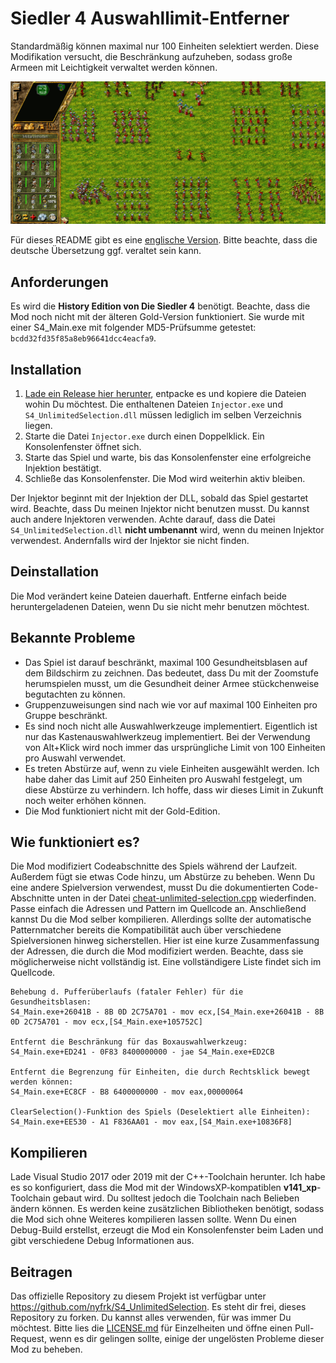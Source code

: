 # Siedler 4 Auswahllimit-Entferner

Standardmäßig können maximal nur 100 Einheiten selektiert werden. Diese Modifikation versucht, die Beschränkung aufzuheben, sodass große Armeen mit Leichtigkeit verwaltet werden können.

![186-units-selected](186-units-selected.png)

Für dieses README gibt es eine [englische Version](README.md). Bitte beachte, dass die deutsche Übersetzung ggf. veraltet sein kann.



## Anforderungen

Es wird die **History Edition von Die Siedler 4** benötigt. Beachte, dass die Mod noch nicht mit der älteren Gold-Version funktioniert. Sie wurde mit einer S4_Main.exe mit folgender MD5-Prüfsumme getestet: `bcdd32fd35f85a8eb96641dcc4eacfa9`. 



## Installation

1. [Lade ein Release hier herunter](https://github.com/nyfrk/S4_UnlimitedSelection/releases), entpacke es und kopiere die Dateien wohin Du möchtest. Die enthaltenen Dateien `Injector.exe` und `S4_UnlimitedSelection.dll` müssen lediglich im selben Verzeichnis liegen. 
2. Starte die Datei `Injector.exe` durch einen Doppelklick. Ein Konsolenfenster öffnet sich.
3. Starte das Spiel und warte, bis das Konsolenfenster eine erfolgreiche Injektion bestätigt.
4. Schließe das Konsolenfenster. Die Mod wird weiterhin aktiv bleiben. 

Der Injektor beginnt mit der Injektion der DLL, sobald das Spiel gestartet wird. Beachte, dass Du meinen Injektor nicht benutzen musst. Du kannst auch andere Injektoren verwenden. Achte darauf, dass die Datei `S4_UnlimitedSelection.dll` **nicht umbenannt** wird, wenn du meinen Injektor verwendest. Andernfalls wird der Injektor sie nicht finden.



## Deinstallation

Die Mod verändert keine Dateien dauerhaft. Entferne einfach beide heruntergeladenen Dateien, wenn Du sie nicht mehr benutzen möchtest. 



## Bekannte Probleme

* Das Spiel ist darauf beschränkt, maximal 100 Gesundheitsblasen auf dem Bildschirm zu zeichnen. Das bedeutet, dass Du mit der Zoomstufe herumspielen musst, um die Gesundheit deiner Armee stückchenweise begutachten zu können. 
* Gruppenzuweisungen sind nach wie vor auf maximal 100 Einheiten pro Gruppe beschränkt.
* Es sind noch nicht alle Auswahlwerkzeuge implementiert. Eigentlich ist nur das Kastenauswahlwerkzeug implementiert. Bei der Verwendung von Alt+Klick wird noch immer das ursprüngliche Limit von 100 Einheiten pro Auswahl verwendet.
* Es treten Abstürze auf, wenn zu viele Einheiten ausgewählt werden. Ich habe daher das Limit auf 250 Einheiten pro Auswahl festgelegt, um diese Abstürze zu verhindern. Ich hoffe, dass wir dieses Limit in Zukunft noch weiter erhöhen können.
* Die Mod funktioniert nicht mit der Gold-Edition.



## Wie funktioniert es?

Die Mod modifiziert Codeabschnitte des Spiels während der Laufzeit. Außerdem fügt sie etwas Code hinzu, um Abstürze zu beheben. Wenn Du eine andere Spielversion verwendest, musst Du die dokumentierten Code-Abschnitte unten in der Datei [cheat-unlimited-selection.cpp](S4_UnlimitedSelection/cheat-unlimited-selection.cpp#L240) wiederfinden. Passe einfach die Adressen und Pattern im Quellcode an. Anschließend kannst Du die Mod selber kompilieren. Allerdings sollte der automatische Patternmatcher bereits die Kompatibilität auch über verschiedene Spielversionen hinweg sicherstellen. Hier ist eine kurze Zusammenfassung der Adressen, die durch die Mod modifiziert werden. Beachte, dass sie möglicherweise nicht vollständig ist. Eine vollständigere Liste findet sich im Quellcode.

```
Behebung d. Pufferüberlaufs (fataler Fehler) für die Gesundheitsblasen:
S4_Main.exe+26041B - 8B 0D 2C75A701 - mov ecx,[S4_Main.exe+26041B - 8B 0D 2C75A701 - mov ecx,[S4_Main.exe+105752C]

Entfernt die Beschränkung für das Boxauswahlwerkzeug:
S4_Main.exe+ED241 - 0F83 8400000000 - jae S4_Main.exe+ED2CB

Entfernt die Begrenzung für Einheiten, die durch Rechtsklick bewegt werden können:
S4_Main.exe+EC8CF - B8 6400000000 - mov eax,00000064

ClearSelection()-Funktion des Spiels (Deselektiert alle Einheiten):
S4_Main.exe+EE530 - A1 F836AA01 - mov eax,[S4_Main.exe+10836F8]
```



## Kompilieren

Lade Visual Studio 2017 oder 2019 mit der C++-Toolchain herunter. Ich habe es so konfiguriert, dass die Mod mit der WindowsXP-kompatiblen **v141_xp**-Toolchain gebaut wird. Du solltest jedoch die Toolchain nach Belieben ändern können. Es werden keine zusätzlichen Bibliotheken benötigt, sodass die Mod sich ohne Weiteres kompilieren lassen sollte. Wenn Du einen Debug-Build erstellst, erzeugt die Mod ein Konsolenfenster beim Laden und gibt verschiedene Debug Informationen aus. 



## Beitragen

Das offizielle Repository zu diesem Projekt ist verfügbar unter https://github.com/nyfrk/S4_UnlimitedSelection. Es steht dir frei, dieses Repository zu forken. Du kannst alles verwenden, für was immer Du möchtest. Bitte lies die [LICENSE.md](LICENSE.md) für Einzelheiten und öffne einen Pull-Request, wenn es dir gelingen sollte, einige der ungelösten Probleme dieser Mod zu beheben.

